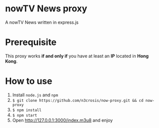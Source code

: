 # nowTV News proxy
A nowTV News written in express.js

# Prerequisite
This proxy works **if and only if** you have at least an **IP** located in **Hong Kong**.

# How to use
1. Install `node.js` and `npm`
2. `$ git clone https://github.com/n3crosis/now-proxy.git && cd now-proxy`
3. `$ npm install`
4. `$ npm start`
5. Open http://127.0.0.1:3000/index.m3u8 and enjoy